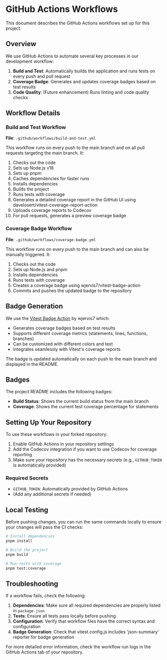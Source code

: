 # GitHub Actions Workflows

This document describes the GitHub Actions workflows set up for this project.

## Overview

We use GitHub Actions to automate several key processes in our development workflow:

1. **Build and Test**: Automatically builds the application and runs tests on every push and pull request
2. **Coverage Badge**: Generates and updates coverage badges based on test results
3. **Code Quality**: (Future enhancement) Runs linting and code quality checks

## Workflow Details

### Build and Test Workflow

**File**: `.github/workflows/build-and-test.yml`

This workflow runs on every push to the main branch and on all pull requests targeting the main branch. It:

1. Checks out the code
2. Sets up Node.js v18
3. Sets up pnpm
4. Caches dependencies for faster runs
5. Installs dependencies
6. Builds the project
7. Runs tests with coverage
8. Generates a detailed coverage report in the GitHub UI using davelosert/vitest-coverage-report-action
9. Uploads coverage reports to Codecov
10. For pull requests, generates a preview coverage badge

### Coverage Badge Workflow

**File**: `.github/workflows/coverage-badge.yml`

This workflow runs on every push to the main branch and can also be manually triggered. It:

1. Checks out the code
2. Sets up Node.js and pnpm
3. Installs dependencies
4. Runs tests with coverage
5. Creates a coverage badge using wjervis7/vitest-badge-action
6. Commits and pushes the updated badge to the repository

## Badge Generation

We use the [Vitest Badge Action](https://github.com/marketplace/actions/vitest-badge-action) by wjervis7 which:
- Generates coverage badges based on test results
- Supports different coverage metrics (statements, lines, functions, branches)
- Can be customized with different colors and text
- Integrates seamlessly with Vitest's coverage reports

The badge is updated automatically on each push to the main branch and displayed in the README.

## Badges

The project README includes the following badges:

- **Build Status**: Shows the current build status from the main branch
- **Coverage**: Shows the current test coverage percentage for statements

## Setting Up Your Repository

To use these workflows in your forked repository:

1. Enable GitHub Actions in your repository settings
2. Add the Codecov integration if you want to use Codecov for coverage reporting
3. Make sure your repository has the necessary secrets (e.g., `GITHUB_TOKEN` is automatically provided)

### Required Secrets

- `GITHUB_TOKEN`: Automatically provided by GitHub Actions
- (Add any additional secrets if needed)

## Local Testing

Before pushing changes, you can run the same commands locally to ensure your changes will pass the CI checks:

```bash
# Install dependencies
pnpm install

# Build the project
pnpm build

# Run tests with coverage
pnpm test:coverage
```

## Troubleshooting

If a workflow fails, check the following:

1. **Dependencies**: Make sure all required dependencies are properly listed in `package.json`
2. **Tests**: Ensure all tests pass locally before pushing
3. **Configuration**: Verify that workflow files have the correct syntax and configuration
4. **Badge Generation**: Check that vitest.config.js includes 'json-summary' reporter for badge generation

For more detailed error information, check the workflow run logs in the GitHub Actions tab of your repository. 